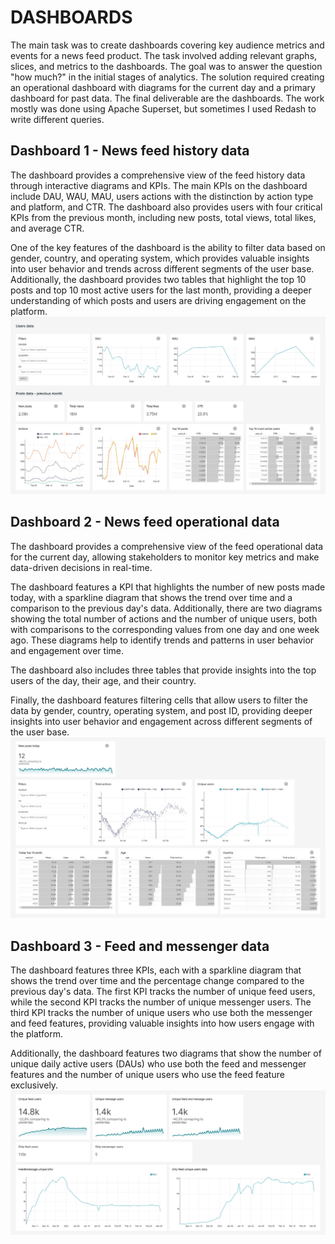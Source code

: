 # DASHBOARDS

The main task was to create dashboards covering key audience metrics and events for a news feed product. The task involved adding relevant graphs, slices, and metrics to the dashboards. The goal was to answer the question "how much?" in the initial stages of analytics. The solution required creating an operational dashboard with diagrams for the current day and a primary dashboard for past data. 
The final deliverable are the dashboards. The work mostly was done using Apache Superset, but sometimes I used Redash to write different queries.

## Dashboard 1 - News feed history data
The dashboard provides a comprehensive view of the feed history data through interactive diagrams and KPIs. The main KPIs on the dashboard include DAU, WAU, MAU, users actions with the distinction by action type and platform, and CTR. The dashboard also provides users with four critical KPIs from the previous month, including new posts, total views, total likes, and average CTR.

One of the key features of the dashboard is the ability to filter data based on gender, country, and operating system, which provides valuable insights into user behavior and trends across different segments of the user base. Additionally, the dashboard provides two tables that highlight the top 10 posts and top 10 most active users for the last month, providing a deeper understanding of which posts and users are driving engagement on the platform.
![](https://github.com/YasnoSolnishko/Data-Analyst-Simulator/blob/main/1_Dashboards/news-feed-history-data-2023-03-06T12-22.jpg)

## Dashboard 2 - News feed operational data
The dashboard provides a comprehensive view of the feed operational data for the current day, allowing stakeholders to monitor key metrics and make data-driven decisions in real-time.

The dashboard features a KPI that highlights the number of new posts made today, with a sparkline diagram that shows the trend over time and a comparison to the previous day's data. Additionally, there are two diagrams showing the total number of actions and the number of unique users, both with comparisons to the corresponding values from one day and one week ago. These diagrams help to identify trends and patterns in user behavior and engagement over time.

The dashboard also includes three tables that provide insights into the top users of the day, their age, and their country. 

Finally, the dashboard features filtering cells that allow users to filter the data by gender, country, operating system, and post ID, providing deeper insights into user behavior and engagement across different segments of the user base.
![](https://github.com/YasnoSolnishko/Data-Analyst-Simulator/blob/main/1_Dashboards/news-feed-operational-data-2023-03-06T12-22.jpg)

## Dashboard 3 - Feed and messenger data
The dashboard features three KPIs, each with a sparkline diagram that shows the trend over time and the percentage change compared to the previous day's data. The first KPI tracks the number of unique feed users, while the second KPI tracks the number of unique messenger users. The third KPI tracks the number of unique users who use both the messenger and feed features, providing valuable insights into how users engage with the platform.

Additionally, the dashboard features two diagrams that show the number of unique daily active users (DAUs) who use both the feed and messenger features and the number of unique users who use the feed feature exclusively. 
![](https://github.com/YasnoSolnishko/Data-Analyst-Simulator/blob/main/1_Dashboards/feed-and-messages-2023-03-06T12-23.jpg)
